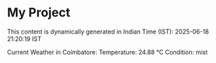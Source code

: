 # My Project

This content is dynamically generated in Indian Time (IST): 2025-06-18 21:20:19 IST


Current Weather in Coimbatore:
Temperature: 24.88 °C
Condition: mist
